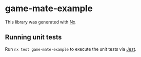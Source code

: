 # game-mate-example

This library was generated with [Nx](https://nx.dev).

## Running unit tests

Run `nx test game-mate-example` to execute the unit tests via [Jest](https://jestjs.io).
